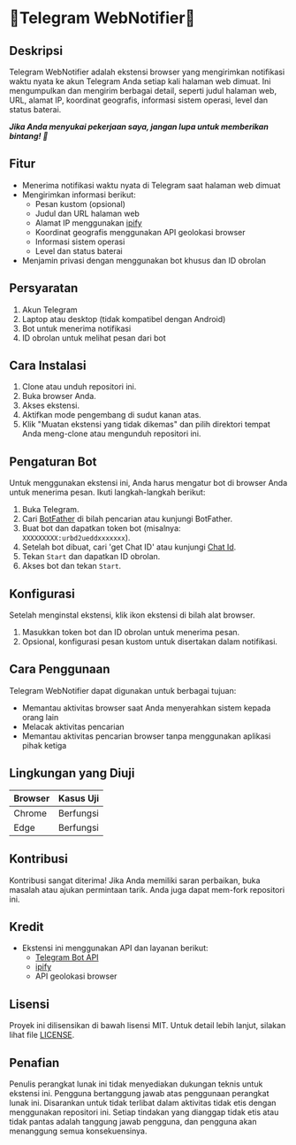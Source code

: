 # 🚀Telegram WebNotifier🚀

## Deskripsi
Telegram WebNotifier adalah ekstensi browser yang mengirimkan notifikasi waktu nyata ke akun Telegram Anda setiap kali halaman web dimuat. Ini mengumpulkan dan mengirim berbagai detail, seperti judul halaman web, URL, alamat IP, koordinat geografis, informasi sistem operasi, level dan status baterai.

***Jika Anda menyukai pekerjaan saya, jangan lupa untuk memberikan bintang! 🌟***

## Fitur
- Menerima notifikasi waktu nyata di Telegram saat halaman web dimuat
- Mengirimkan informasi berikut:
  - Pesan kustom (opsional)
  - Judul dan URL halaman web
  - Alamat IP menggunakan [ipify](ipify.org)
  - Koordinat geografis menggunakan API geolokasi browser
  - Informasi sistem operasi
  - Level dan status baterai
- Menjamin privasi dengan menggunakan bot khusus dan ID obrolan

## Persyaratan
1. Akun Telegram
2. Laptop atau desktop (tidak kompatibel dengan Android)
3. Bot untuk menerima notifikasi
4. ID obrolan untuk melihat pesan dari bot

## Cara Instalasi
1. Clone atau unduh repositori ini.
2. Buka browser Anda.
3. Akses ekstensi.
4. Aktifkan mode pengembang di sudut kanan atas.
5. Klik "Muatan ekstensi yang tidak dikemas" dan pilih direktori tempat Anda meng-clone atau mengunduh repositori ini.

## Pengaturan Bot
Untuk menggunakan ekstensi ini, Anda harus mengatur bot di browser Anda untuk menerima pesan. Ikuti langkah-langkah berikut:
1. Buka Telegram.
2. Cari [BotFather](https://t.me/botfather) di bilah pencarian atau kunjungi BotFather.
3. Buat bot dan dapatkan token bot (misalnya: `XXXXXXXXX:urbd2ueddxxxxxxx`).
4. Setelah bot dibuat, cari 'get Chat ID' atau kunjungi [Chat Id](https://web.telegram.org/k/#@chatIDrobot).
5. Tekan `Start` dan dapatkan ID obrolan.
6. Akses bot dan tekan `Start`.

## Konfigurasi
Setelah menginstal ekstensi, klik ikon ekstensi di bilah alat browser.

1. Masukkan token bot dan ID obrolan untuk menerima pesan.
2. Opsional, konfigurasi pesan kustom untuk disertakan dalam notifikasi.

## Cara Penggunaan
Telegram WebNotifier dapat digunakan untuk berbagai tujuan:

- Memantau aktivitas browser saat Anda menyerahkan sistem kepada orang lain
- Melacak aktivitas pencarian
- Memantau aktivitas pencarian browser tanpa menggunakan aplikasi pihak ketiga

## Lingkungan yang Diuji

| Browser | Kasus Uji |
|---------|-----------|
| Chrome  | Berfungsi  |
| Edge    | Berfungsi  |

## Kontribusi
Kontribusi sangat diterima! Jika Anda memiliki saran perbaikan, buka masalah atau ajukan permintaan tarik. Anda juga dapat mem-fork repositori ini.

## Kredit
- Ekstensi ini menggunakan API dan layanan berikut:
  - [Telegram Bot API](https://core.telegram.org/bots/api)
  - [ipify](https://www.ipify.org/)
  - API geolokasi browser
 <!-- - APIs Ekstensi Chrome -->

## Lisensi
Proyek ini dilisensikan di bawah lisensi MIT. Untuk detail lebih lanjut, silakan lihat file [LICENSE](LICENSE).

## Penafian
Penulis perangkat lunak ini tidak menyediakan dukungan teknis untuk ekstensi ini. Pengguna bertanggung jawab atas penggunaan perangkat lunak ini. Disarankan untuk tidak terlibat dalam aktivitas tidak etis dengan menggunakan repositori ini. Setiap tindakan yang dianggap tidak etis atau tidak pantas adalah tanggung jawab pengguna, dan pengguna akan menanggung semua konsekuensinya.
